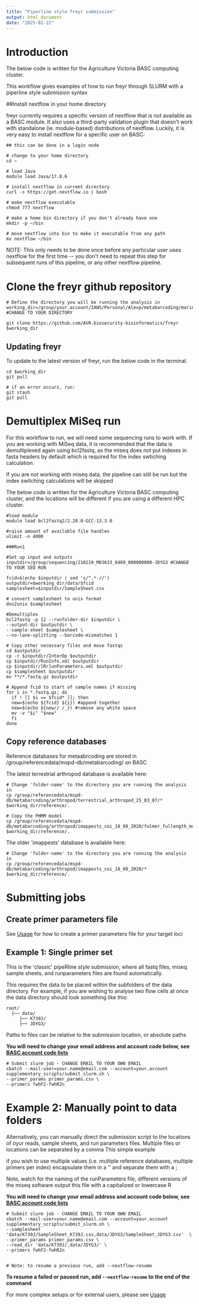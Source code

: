 ```yaml
---
title: "Piperline style freyr submission"
output: html_document
date: "2025-01-22"
---
```


# Introduction

The below code is written for the Agriculture Victoria BASC computing cluster.

This workflow gives examples of how to run freyr through SLURM with a piperline style submission syntax


##Install nextflow in your home directory

freyr currently requires a specific version of nextflow that is not available as a BASC module. It also uses a third-party validation plugin that doesn't work with standalone (ie. module-based) distributions of nextflow. Luckily, it is very easy to install nextflow for a specific user on BASC:

```
## this can be done in a login node

# change to your home directory
cd ~

# load Java
module load Java/17.0.6

# install nextflow in current directory
curl -s https://get.nextflow.io | bash

# make nextflow executable
chmod 777 nextflow

# make a home bin directory if you don't already have one
mkdir -p ~/bin

# move nextflow into bin to make it executable from any path
mv nextflow ~/bin

```

NOTE: This only needs to be done once before any particular user uses nextflow for the first time -- you don't need to repeat this step for subsequent runs of this pipeline, or any other nextflow pipeline.


# Clone the freyr github repository

```
# Define the directory you will be running the analysis in
working_dir=/group/your.account/IAWS/Personal/Alexp/metabarcoding/marine_surveillance #CHANGE TO YOUR DIRECTORY

git clone https://github.com/AVR-biosecurity-bioinformatics/freyr $working_dir

```

## Updating freyr

To update to the latest version of freyr, run the below code in the terminal.

```
cd $working_dir
git pull

# if an error occurs, run:
git stash
git pull
```

# Demultiplex MiSeq run

For this workflow to run, we will need some sequencing runs to work with. If you are working with MiSeq data, it is recommended that the data is demultiplexed again using bcl2fastq, as the miseq does not put indexes in fasta headers by default which is required for the index swtiching calculation.

If you are not working with miseq data, the pipeline can still be run but the index switching calculations will be skipped

The below code is written for the Agriculture Victoria BASC computing cluster, and the locations will be different if you are using a different HPC cluster.

```
#load module
module load bcl2fastq2/2.20.0-GCC-13.3.0

#raise amount of available file handles
ulimit -n 4000

###Run1

#Set up input and outputs
inputdir=/group/sequencing/210219_M03633_0489_000000000-JDYG3 #CHANGE TO YOUR SEQ RUN

fcid=$(echo $inputdir | sed 's/^.*-//')
outputdir=$working_dir/data/$fcid
samplesheet=$inputdir/SampleSheet.csv

# convert samplesheet to unix format
dos2unix $samplesheet

#Demultiplex
bcl2fastq -p 12 --runfolder-dir $inputdir \
--output-dir $outputdir \
--sample-sheet $samplesheet \
--no-lane-splitting --barcode-mismatches 1

# Copy other necessary files and move fastqs
cd $outputdir
cp -r $inputdir/InterOp $outputdir
cp $inputdir/RunInfo.xml $outputdir
cp $inputdir/[Rr]unParameters.xml $outputdir
cp $samplesheet $outputdir
mv **/*.fastq.gz $outputdir

# Append fcid to start of sample names if missing
for i in *.fastq.gz; do
  if ! [[ $i == $fcid* ]]; then
  new=$(echo ${fcid} ${i}) #append together
  new=$(echo ${new// /_}) #remove any white space
  mv -v "$i" "$new"
  fi
done

```

## Copy reference databases

Reference databases for metaabrcoding are stored in /group/referencedata/mspd-db/metabarcoding/ on BASC

The latest terrestrial arthropod database is available here:
```
# Change 'folder-name' to the directory you are running the analysis in
cp /group/referencedata/mspd-db/metabarcoding/arthropod/terrestrial_arthropod_25_03_07/* $working_dir/reference/.

# Copy the PHMM model
cp /group/referencedata/mspd-db/metabarcoding/arthropod/imappests_coi_18_08_2020/folmer_fullength_model.rds $working_dir/reference/.
```

The older 'imappests' database is available here:
```
# Change 'folder-name' to the directory you are running the analysis in
cp /group/referencedata/mspd-db/metabarcoding/arthropod/imappests_coi_18_08_2020/* $working_dir/reference/.
```


# Submitting jobs


## Create primer parameters file

See [Usage](https://github.com/AVR-biosecurity-bioinformatics/freyr/blob/72-parameter-channels/docs/usage.md) for how to create a primer parameters file for your target loci


## Example 1: Single primer set

This is the 'classic' pipeRline style submission, where all fastq files, miseq sample sheets, and runparameters files are found automatically. 

This requires the data to be placed within the subfolders of the data directory. For example, if you are wishing to analyse two flow cells at once the data directory should look something like this:

    root/
      ├── data/
         ├── K739J/
         ├── JDYG3/
         
Paths to files can be relative to the submission location, or absolute paths     

**You will need to change your email address and account code below, see [BASC account code lists](https://users.basc.science.depi.vic.gov.au/jobs/slurm/slurm_accounts/)**

```
# Submit slurm job - CHANGE EMAIL TO YOUR OWN EMAIL
sbatch --mail-user=your.name@email.com --account=your.account supplementary_scripts/submit_slurm.sh \
--primer_params primer_params.csv \
--primers fwhF2-fwhR2n
```


# Example 2: Manually point to data folders

Alternatively, you can manually direct the submission script to the locations of oyur reads, sample sheets, and run parameters files. Multiple files or locations can be separated by a comma
This simple example 

if you wish to use multiple values (i.e. multiple reference databases, multiple primers per index) encapsulate them in a '' and separate them with a ;

Note, watch for the naming of the runParameters file, different versions of the miseq software output this file with a capitalized or lowercase R

**You will need to change your email address and account code below, see [BASC account code lists](https://users.basc.science.depi.vic.gov.au/jobs/slurm/slurm_accounts/)**

```
# Submit slurm job - CHANGE EMAIL TO YOUR OWN EMAIL
sbatch --mail-user=your.name@email.com --account=your.account supplementary_scripts/submit_slurm.sh \
--samplesheet 'data/K739J/SampleSheet_K739J.csv,data/JDYG3/SampleSheet_JDYG3.csv'  \
--primer_params primer_params.csv \
--read_dir 'data/K739J/,data/JDYG3/' \
--primers fwhF2-fwhR2n


# Note: to resume a previous run, add --nextflow-resume

```


**To resume a failed or paused run, add `--nextflow-resume` to the end of the command**


For more complex setups or for external users, please see [Usage](https://github.com/AVR-biosecurity-bioinformatics/freyr/blob/72-parameter-channels/docs/usage.md)

